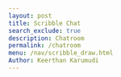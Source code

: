 ```yaml
---
layout: post
title: Scribble Chat
search_exclude: true
description: Chatroom
permalink: /chatroom
menu: /nav/scribble_draw.html
Author: Keerthan Karumudi
---
```


<div id="app"></div>

<script>
    document.addEventListener('DOMContentLoaded', () => {
        const app = document.getElementById('app');

        app.style.cssText = `
            background: linear-gradient(135deg, #2c3e50, #3498db);
            background-size: 200% 200%;
            animation: subtleBG 15s ease infinite;
            font-family: Arial, sans-serif;
            color: white;
            margin: 0;
            padding: 0;
            height: 100vh;
            width: 100%;
            display: flex;
            flex-direction: column;
            align-items: center;
            justify-content: flex-start;
        `;

        const style = document.createElement('style');
        style.textContent = `
            @keyframes subtleBG {
                0% { background-position: 0% 50%; }
                50% { background-position: 100% 50%; }
                100% { background-position: 0% 50%; }
            }

            #content {
                padding: 20px;
                text-align: center;
                width: 100%;
                flex: 1;
                display: flex;
                justify-content: center;
                align-items: center;
                flex-direction: column;
            }

            #chatroom-content {
                width: 80%;
                background: rgba(0, 0, 0, 0.6);
                padding: 20px;
                border-radius: 10px;
            }

            #chatbox {
                width: 100%;
                height: 300px;
                overflow-y: auto;
                border: 1px solid #ccc;
                padding: 10px;
                background-color: black;
                color: white;
                border-radius: 5px;
                font-family: monospace;
            }

            .chat-message {
                margin-bottom: 10px;
                color: white;
            }

            input, button {
                margin-top: 10px;
                padding: 10px;
                border: none;
                border-radius: 5px;
            }

            input {
                width: 80%;
            }

            button {
                background-color: #ff6a00;
                color: white;
                cursor: pointer;
            }

            button:hover {
                background-color: #e65a00;
            }
        `;
        document.head.appendChild(style);

        const content = document.createElement('div');
        content.id = 'content';

        const chatroomContent = document.createElement('div');
        chatroomContent.id = 'chatroom-content';
        chatroomContent.innerHTML = `
            <h1>Chatroom</h1>
            <div id="chatbox"></div>
            <div id="controls">
                <input type="text" id="message" placeholder="Enter your message" />
                <button id="sendButton">Send</button>
            </div>
        `;

        content.appendChild(chatroomContent);
        app.appendChild(content);

        const chatbox = document.getElementById('chatbox');

        const displayMessage = (msg) => {
            const div = document.createElement('div');
            div.className = 'chat-message';
            div.textContent = `${msg.timestamp || new Date().toLocaleTimeString()}: ${msg.message}`;
            chatbox.appendChild(div);
            chatbox.scrollTop = chatbox.scrollHeight;
        };

        async function fetchMessages() {
            const messages = [
                { message: "Welcome to the chatroom!", timestamp: "10:00 AM" },
                { message: "Feel free to chat here.", timestamp: "10:01 AM" }
            ];
            chatbox.innerHTML = '';
            messages.forEach(displayMessage);
        }

        async function sendMessage() {
            const message = document.getElementById('message').value;
            if (!message) return;

            const newMessage = {
                message,
                timestamp: new Date().toLocaleTimeString()
            };
            displayMessage(newMessage); 
            document.getElementById('message').value = ''; 
        }

        document.getElementById('sendButton').addEventListener('click', sendMessage);

        // Load initial chat messages
        fetchMessages();
    });
</script>
   
